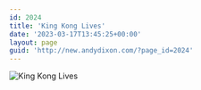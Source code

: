 ```yaml
---
id: 2024
title: 'King Kong Lives'
date: '2023-03-17T13:45:25+00:00'
layout: page
guid: 'http://new.andydixon.com/?page_id=2024'
---
```


![King Kong Lives](https://i0.wp.com/assets.g8x2.ldn.idrivee2-23.com/posters/King%20Kong%20Lives%2001.jpg?w=1200&ssl=1 "King Kong Lives")